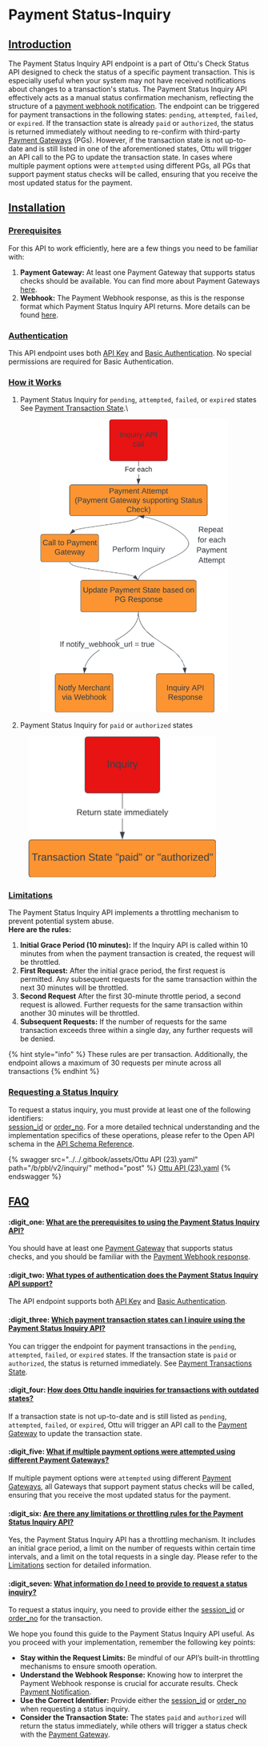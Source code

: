 # Payment Status-Inquiry

## [Introduction](payment-status-inquiry.md#introduction)

The Payment Status Inquiry API endpoint is a part of Ottu's Check Status API designed to check the status of a specific payment transaction. This is especially useful when your system may not have received notifications about changes to a transaction's status. The Payment Status Inquiry API effectively acts as a manual status confirmation mechanism, reflecting the structure of a [payment webhook notification](../webhook/payment-notification.md). The endpoint can be triggered for payment transactions in the following states: `pending`, `attempted`, `failed`, or `expired`. If the transaction state is already `paid` or `authorized`, the status is returned immediately without needing to re-confirm with third-party [Payment Gateways](../../user-guide/payment-gateway.md) (PGs). However, if the transaction state is not up-to-date and is still listed in one of the aforementioned states, Ottu will trigger an API call to the PG to update the transaction state. In cases where multiple payment options were `attempted` using different PGs, all PGs that support payment status checks will be called, ensuring that you receive the most updated status for the payment.

## [Installation](payment-status-inquiry.md#installation)

### [Prerequisites](payment-status-inquiry.md#prerequisites)

For this API to work efficiently, here are a few things you need to be familiar with:

1. **Payment Gateway:** At least one Payment Gateway that supports status checks should be available. You can find more about Payment Gateways [here](../../user-guide/payment-gateway.md).
2. **Webhook:** The Payment Webhook response, as this is the response format which Payment Status Inquiry API returns. More details can be found [here](../webhook/payment-notification.md).

### [Authentication](payment-status-inquiry.md#authentication)

This API endpoint uses both [API Key](authentication.md#api-keys) and [Basic Authentication](authentication.md#basic-authentication). No special permissions are required for Basic Authentication.

### [How it Works](payment-status-inquiry.md#how-it-works)

1.  Payment Status Inquiry for `pending`, `attempted`, `failed`, or `expired` states\
    See [Payment Transaction State](../../user-guide/payment-tracking.md#payment-transaction-state-and-payment-attempt-state).\


    <figure><img src="../../.gitbook/assets/ideas - Inquiry API (&#x60;pending&#x60;, &#x60;attempted&#x60;, &#x60;failed&#x60;, or &#x60;expired&#x60;) (5).png" alt="" width="375"><figcaption></figcaption></figure>
2. Payment Status Inquiry for `paid` or `authorized` states

<figure><img src="../../.gitbook/assets/ideas - Inquiry API for &#x60;paid&#x60; or &#x60;authorized&#x60; (1).png" alt="" width="375"><figcaption></figcaption></figure>

### [Limitations](payment-status-inquiry.md#limitations)

The Payment Status Inquiry API implements a throttling mechanism to prevent potential system abuse. \
**Here are the rules:**

1. **Initial Grace Period (10 minutes):** If the Inquiry API is called within 10 minutes from when the payment transaction is created, the request will be throttled.
2. **First Request:** After the initial grace period, the first request is permitted. Any subsequent requests for the same transaction within the next 30 minutes will be throttled.
3. **Second Request** After the first 30-minute throttle period, a second request is allowed. Further requests for the same transaction within another 30 minutes will be throttled.
4. **Subsequent Requests:** If the number of requests for the same transaction exceeds three within a single day, any further requests will be denied.

{% hint style="info" %}
These rules are per transaction. Additionally, the endpoint allows a maximum of 30 requests per minute across all transactions
{% endhint %}

### [Requesting a Status Inquiry](payment-status-inquiry.md#requesting-a-status-inquiry)

To request a status inquiry, you must provide at least one of the following identifiers: \
[session\_id](checkout-api.md#session\_id-string-mandatory) or [order\_no](checkout-api.md#order\_no-string-optional). For a more detailed technical understanding and the implementation specifics of these operations, please refer to the Open API schema in the [API Schema Reference](payment-status-inquiry.md#api-schema-reference).

{% swagger src="../../.gitbook/assets/Ottu API (23).yaml" path="/b/pbl/v2/inquiry/" method="post" %}
[Ottu API (23).yaml](<../../.gitbook/assets/Ottu API (23).yaml>)
{% endswagger %}

## [FAQ](payment-status-inquiry.md#faq)

#### :digit\_one: [**What are the prerequisites to using the Payment Status Inquiry API?**](payment-status-inquiry.md#what-are-the-prerequisites-to-using-the-payment-status-inquiry-api)

You should have at least one [Payment Gateway](../../user-guide/payment-gateway.md) that supports status checks, and you should be familiar with the [Payment Webhook response](../webhook/payment-notification.md).

#### :digit\_two: [**What types of authentication does the Payment Status Inquiry API support?**](payment-status-inquiry.md#what-types-of-authentication-does-the-payment-status-inquiry-api-support)

The API endpoint supports both [API Key](authentication.md#api-keys) and [Basic Authentication](authentication.md#basic-authentication).

#### :digit\_three: [**Which payment transaction states can I inquire using the Payment Status Inquiry API?**](payment-status-inquiry.md#which-payment-transaction-states-can-i-inquire-using-the-payment-status-inquiry-api)

You can trigger the endpoint for payment transactions in the `pending`, `attempted`, `failed`, or `expired` states. If the transaction state is `paid` or `authorized`, the status is returned immediately. See [Payment Transactions State](../../user-guide/payment-tracking.md#payment-transactions-states).

#### :digit\_four: [**How does Ottu handle inquiries for transactions with outdated states?**](payment-status-inquiry.md#how-does-ottu-handle-inquiries-for-transactions-with-outdated-states)

If a transaction state is not up-to-date and is still listed as `pending`, `attempted`, `failed`, or `expired`, Ottu will trigger an API call to the [Payment Gateway](../../user-guide/payment-gateway.md) to update the transaction state.

#### :digit\_five: [**What if multiple payment options were attempted using different Payment Gateways?**](payment-status-inquiry.md#what-if-multiple-payment-options-were-attempted-using-different-payment-gateways)

If multiple payment options were `attempted` using different [Payment Gateways](../../user-guide/payment-gateway.md), all Gateways that support payment status checks will be called, ensuring that you receive the most updated status for the payment.

#### :digit\_six: [**Are there any limitations or throttling rules for the Payment Status Inquiry API?**](payment-status-inquiry.md#are-there-any-limitations-or-throttling-rules-for-the-payment-status-inquiry-api)

Yes, the Payment Status Inquiry API has a throttling mechanism. It includes an initial grace period, a limit on the number of requests within certain time intervals, and a limit on the total requests in a single day. Please refer to the [Limitations](payment-status-inquiry.md#limitations) section for detailed information.

#### :digit\_seven: [**What information do I need to provide to request a status inquiry?**](payment-status-inquiry.md#what-information-do-i-need-to-provide-to-request-a-status-inquiry)

To request a status inquiry, you need to provide either the [session\_id](checkout-api.md#session\_id-string-mandatory) or [order\_no](checkout-api.md#order\_no-string-optional) for the transaction.





We hope you found this guide to the Payment Status Inquiry API useful. As you proceed with your implementation, remember the following key points:

* **Stay within the Request Limits:** Be mindful of our API’s built-in throttling mechanisms to ensure smooth operation.
* **Understand the Webhook Response:** Knowing how to interpret the Payment Webhook response is crucial for accurate results. Check [Payment Notification](../webhook/payment-notification.md).
* **Use the Correct Identifier:** Provide either the [session\_id](checkout-api.md#session\_id-string-mandatory) or [order\_no](checkout-api.md#order\_no-string-optional) when requesting a status inquiry.
* **Consider the Transaction State:** The states `paid` and `authorized` will return the status immediately, while others will trigger a status check with the [Payment Gateway](../../user-guide/payment-gateway.md).
